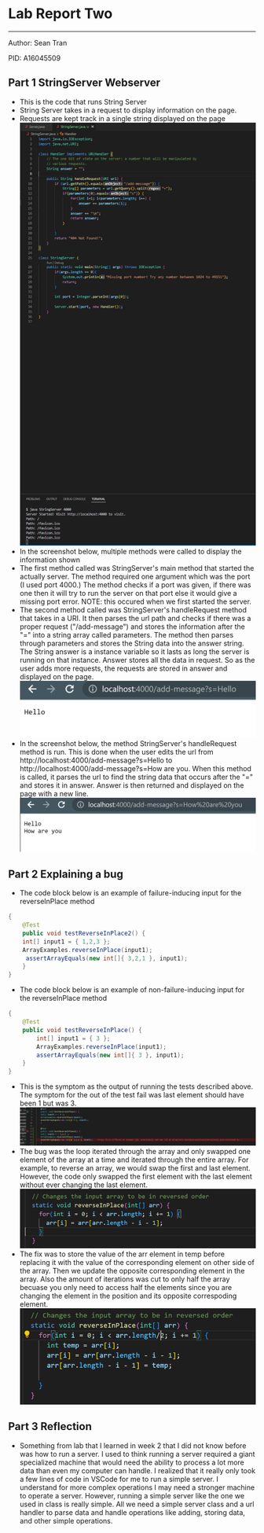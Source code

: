 # Lab Report Two
---
Author: Sean Tran 

PID: A16045509

## Part 1 StringServer Webserver
* This is the code that runs String Server
* String Server takes in a request to display information on the page.
* Requests are kept track in a single string displayed on the page
![Image](1.29.0.PNG)
* In the screenshot below, multiple methods were called to display the information shown
* The first method called was StringServer's main method that started the actually server. The method required one argument which was the port (I used port 4000.) The method checks if a port was given, if there was one then it will try to run the server on that port else it would give a missing port error. NOTE: this occured when we first started the server.
* The second method called was StringServer's handleRequest method that takes in a URI. It then parses the url path and checks if there was a proper request ("/add-message") and stores the information after the "=" into a string array called parameters. The method then parses through parameters and stores the String data into the answer string. The String answer is a instance variable so it lasts as long the server is running on that instance. Answer stores all the data in request. So as the user adds more requests, the requests are stored in answer and displayed on the page.
![Image](1.29.1.PNG)
* In the screenshot below, the method StringServer's handleRequest method is run. This is done when the user edits the url from http://localhost:4000/add-message?s=Hello to http://localhost:4000/add-message?s=How are you. When this method is called, it parses the url to find the string data that occurs after the "=" and stores it in answer. Answer is then returned and displayed on the page with a new line.
![Image](1.29.2.PNG)





## Part 2 Explaining a bug
* The code block below is an example of failure-inducing input for the reverseInPlace method
```java
{
   	@Test 
	public void testReverseInPlace2() {
   	int[] input1 = { 1,2,3 };
   	ArrayExamples.reverseInPlace(input1);
  	 assertArrayEquals(new int[]{ 3,2,1 }, input1);
	}
}
```

* The code block below is an example of non-failure-inducing input for the reverseInPlace method
```java 
{
	@Test 
	public void testReverseInPlace() {
    	int[] input1 = { 3 };
    	ArrayExamples.reverseInPlace(input1);
    	assertArrayEquals(new int[]{ 3 }, input1);
	}
}
```
* This is the symptom as the output of running the tests described above. The symptom for the out of the test fail was last element should have been 1 but was 3.
![Image](1.29.3.PNG)
* The bug was the loop iterated through the array and only swapped one element of the array at a time and iterated through the entire array. For example, to reverse an array, we would swap the first and last element. However, the code only swapped the first element with the last element without ever changing the last element.
![Image](1.29.4.PNG)
* The fix was to store the value of the arr element in temp before replacing it with the value of the corresponding element on other side of the array. Then we update the opposite corresponding element in the array. Also the amount of iterations was cut to only half the array becuase you only need to access half the elements since you are changing the element in the position and its opposite correspoding element. 
![Image](1.29.5.PNG) 

## Part 3 Reflection
* Something from lab that I learned in week 2 that I did not know before was how to run a server. I used to think running a server required a giant specialized machine that would need the ability to process a lot more data than even my computer can handle. I realized that it really only took a few lines of code in VSCode for me to run a simple server. I understand for more complex operations I may need a stronger machine to operate a server. However, running a simple server like the one we used in class is really simple. All we need a simple server class and a url handler to parse data and handle operations like adding, storing data, and other simple operations.
